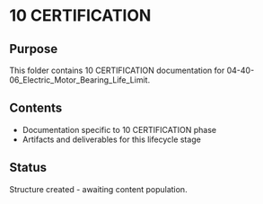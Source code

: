 # 10 CERTIFICATION

## Purpose
This folder contains 10 CERTIFICATION documentation for 04-40-06_Electric_Motor_Bearing_Life_Limit.

## Contents
- Documentation specific to 10 CERTIFICATION phase
- Artifacts and deliverables for this lifecycle stage

## Status
Structure created - awaiting content population.
